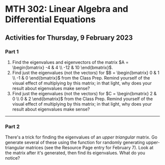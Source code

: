 # MTH 302: Linear Algebra and Differential Equations

## Activities for Thursday, 9 February 2023



### Part 1

1. Find the eigenvalues and eigenvectors of the matrix $A = \begin{bmatrix} -4 & 4 \\ -12 & 10 \end{bmatrix}$. 
2. Find just the eigenvalues (not the vectors) for $B = \begin{bmatrix} 0 & 1 \\ -1 & 0 \end{bmatrix}$ from the Class Prep. Remind yourself of the visual effect of multiplying by this matrix; in that light, why does your result about eigenvalues make sense? 
3. Find just the eigenvalues (not the vectors) for $C = \begin{bmatrix} 2 & 0 \\ 0 & 2 \end{bmatrix}$ from the Class Prep. Remind yourself of the visual effect of multiplying by this matrix; in that light, why does your result about eigenvalues make sense? 

---

### Part 2

There's a trick for finding the eigenvalues of an *upper triangular* matrix. Go generate several of these using the function for randomly generating upper-triangular matrices (see the Resource Page entry for February 7). Look at the matrix after it's generated, then find its eigenvalues. What do you notice? 